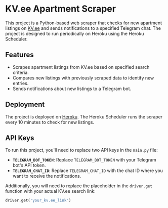 # KV.ee Apartment Scraper

This project is a Python-based web scraper that checks for new apartment listings on [KV.ee](https://www.kv.ee) and sends notifications to a specified Telegram chat. The project is designed to run periodically on Heroku using the Heroku Scheduler. 

## Features

- Scrapes apartment listings from KV.ee based on specified search criteria.
- Compares new listings with previously scraped data to identify new entries.
- Sends notifications about new listings to a Telegram bot.

## Deployment

The project is deployed on [Heroku](https://www.heroku.com/). The Heroku Scheduler runs the scraper every 10 minutes to check for new listings.

## API Keys

To run this project, you'll need to replace two API keys in the `main.py` file:

- **`TELEGRAM_BOT_TOKEN`**: Replace `TELEGRAM_BOT_TOKEN` with your Telegram bot's API token.
- **`TELEGRAM_CHAT_ID`**: Replace `TELEGRAM_CHAT_ID` with the chat ID where you want to receive the notifications.

Additionally, you will need to replace the placeholder in the `driver.get` function with your actual KV.ee search link:
```python
driver.get('your_kv.ee_link')
